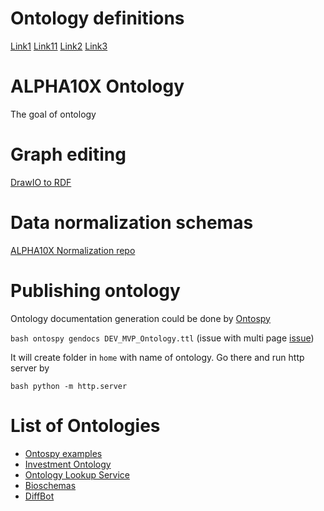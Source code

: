  
# Ontology definitions 

[Link1](https://www.w3.org/standards/semanticweb/ontology)
[Link11](https://www.w3.org/TR/owl2-primer/)
[Link2](https://en.wikipedia.org/wiki/Ontology_(information_science))
[Link3](https://en.wikipedia.org/wiki/Ontology_components)

# ALPHA10X Ontology
 The goal of ontology 

# Graph editing 
[DrawIO to RDF](https://github.com/oeg-upm/chowlk_spec)

# Data normalization schemas
[ALPHA10X Normalization repo](https://dev.azure.com/alpha10x-prod/Microservices/_git/normalization)


# Publishing ontology

Ontology documentation generation could be done by [Ontospy](http://lambdamusic.github.io/Ontospy/)

`bash ontospy gendocs DEV_MVP_Ontology.ttl` (issue with multi page [issue](https://github.com/lambdamusic/Ontospy/issues/112))

It will create folder in `home` with name of ontology. Go there and run http server by

`bash python -m http.server`

# List of Ontologies

 - [Ontospy examples](https://lambdamusic.github.io/ontospy-examples/index.html)
 - [Investment Ontology](https://fundontology.com/)
 - [Ontology Lookup Service](https://www.ebi.ac.uk/ols/index)
 - [Bioschemas](https://bioschemas.org/)
 - [DiffBot](https://docs.diffbot.com/docs/en/kg-ont-diffbotentity)
 


